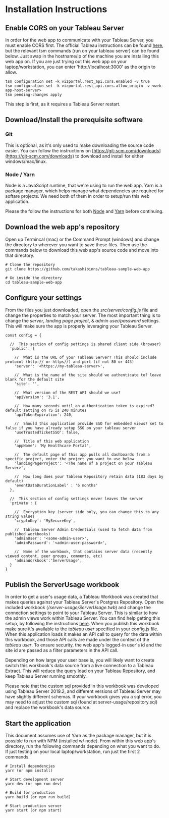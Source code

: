 # Installation Instructions

## Enable CORS on your Tableau Server
In order for the web app to communicate with your Tableau Server, you must enable CORS first.  The official Tableau instructions can be found [here](https://onlinehelp.tableau.com/current/api/rest_api/en-us/REST/rest_api_concepts_fundamentals.htm#enabling-cors-on-tableau-server-for-the-rest-api), but the relevant tsm commands (run on your tableau server) can be found below.  Just swap in the hostname/ip of the machine you are installing this web app on.  If you are just trying out this web app on your laptop/workstation, you can enter 'http://localhost:3000' as the origin to allow.

```
tsm configuration set -k vizportal.rest_api.cors.enabled -v true
tsm configuration set -k vizportal.rest_api.cors.allow_origin -v <web-app-host-server>
tsm pending-changes apply
```

This step is first, as it requires a Tableau Server restart.

## Download/Install the prerequisite software

### Git
This is optional, as it's only used to make downloading the source code easier.  You can follow the instructions on [https://git-scm.com/downloads](https://git-scm.com/downloads) to download and install for either windows/mac/linux.

### Node / Yarn
Node is a JavaScript runtime, that we're using to run the web app.  Yarn is a package manager, which helps manage what dependencies are required for softare projects.  We need both of them in order to setup/run this web application.

Please the follow the instructions for both [Node](https://nodejs.org/en/download/) and [Yarn](https://yarnpkg.com/lang/en/docs/install/) before continuing.

## Download the web app's repository
Open up Termincal (mac) or the Command Prompt (windows) and change the directory to wherever you want to save these files.  Then use the commands below to download this web app's source code and move into that directory.
```
# Clone the repository
git clone https://github.com/takashibinns/tableau-sample-web-app

# Go inside the directory
cd tableau-sample-web-app
```
## Configure your settings
From the files you just downloaded, open the *src/server/config.js* file and change the properties to match your server.  The most important thing is to change the *server*, *landing page project*, & *admin user/password* settings.  This will make sure the app is properly leveraging your Tableau Server.

```
const config = {

  //  This section of config settings is shared client side (browser)
  'public': {
    
    //  What is the URL of your Tableau Server? This should include protocol (http:// or https//) and port (if not 80 or 443)
    'server': '<https://my-tableau-server>',
    
    //  What is the name of the site should we authenticate to? leave blank for the default site
    'site': '',
    
    //  What version of the REST API should we use?
    'apiVersion': '3.1',
    
    //  How many seconds until an authentication token is expired? default setting on TS is 240 minutes
    'apiTokenExpiration': 240,
    
    //  Should this application provide SSO for embedded views? set to false if you have already setup SSO on your tableau server
    'useTrustedTicketSSO': false,
    
    //  Title of this web application
    'appName': 'My Healthcare Portal',
    
    //  The default page of this app pulls all dashboards from a specific project, enter the project you want to use below
    'landingPageProject': '<The name of a project on your Tableau Server>',
    
    //  How long does your Tableau Repository retain data (183 days by default)
    'eventDataDurationLabel' : '6 months'
  },
  
  //  This section of config settings never leaves the server
  'private': {
    
    //  Encryption key (server side only, you can change this to any string value)
    'cryptoKey': 'MySecureKey',
    
    //  Tableau Server Admin Credentials (used to fetch data from published workbooks)
    'adminUser': '<some-admin-user>',
    'adminPassword': '<admin-user-password>',
    
    //  Name of the workbook, that contains server data (recently viewed content, peer groups, comments, etc)
    'adminWorkbook':'ServerUsage',
  }
}
```

## Publish the ServerUsage workbook
In order to get a user's usage data, a Tableau Workbook was created that makes queries against your Tableau Server's Postgres Repository.  Open the included workbook (*/server-usage/ServerUsage.twb*) and change the connection settings to point to your Tableau Server.  This is similar to how the admin views work within Tableau Server.  You can find help getting this setup, by following the instructions [here](https://onlinehelp.tableau.com/current/server/en-us/perf_collect_server_repo.htm).  When you publish this workbook make sure it's available to the *tableau user* specified in your config.js file.  When this application loads it makes an API call to query for the data within this workbook, and those API calls are made under the context of the *tableau user*.  To ensure security, the web app's logged-in user's id and the site id are passed as a filter parameters in the API call.  

Depending on how large your user base is, you will likely want to create switch this workbook's data source from a live connection to a Tableau Extract.  This will reduce the query load on your Tableau Repository, and keep Tableau Server running smoothly.

Please note that the custom sql provided in this workbook was developed using Tableau Server 2019.2, and different versions of Tableau Server may have slightly different schemas.  If your workbook gives you a sql error, you may need to adjust the custom sql (found at server-usage/repository.sql) and replace the workbook's data source. 

## Start the application
This document assumes use of Yarn as the package manager, but it is possible to run with NPM (installed w/ node).  From within this web app's directory, run the following commands depending on what you want to do.  If just testing on your local laptop/workstation, run just the first 2 commands.

```
# Install dependencies
yarn (or npm install)

# Start development server
yarn dev (or npm run dev)

# Build for production
yarn build (or npm run build)

# Start production server
yarn start (or npm start)
```
 
